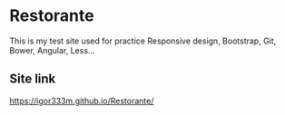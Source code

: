 # Restorante
This is my test site used for practice Responsive design, Bootstrap, Git, Bower, Angular, Less...

## Site link
https://igor333m.github.io/Restorante/
